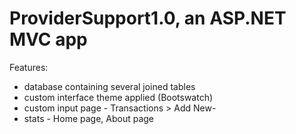 # ProviderSupport1.0, an ASP.NET MVC app

Features:
- database containing several joined tables
- custom interface theme applied (Bootswatch)
- custom input page - Transactions > Add New- 
- stats - Home page, About page
